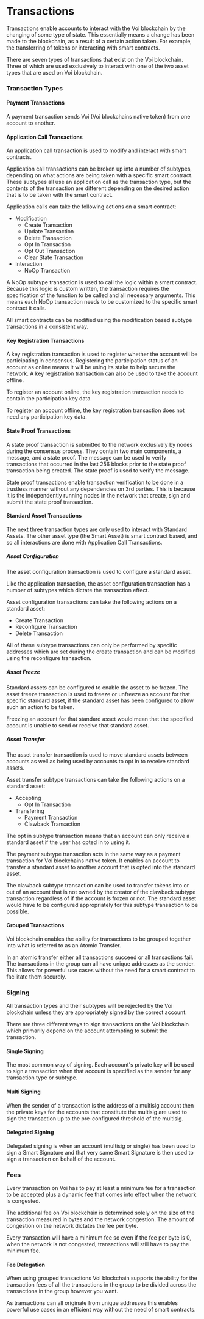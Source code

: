 # Transactions

Transactions enable accounts to interact with the Voi blockchain by the changing of some type of state. This essentially means a change has been made to the blockchain, as a result of a certain action taken. For example, the transferring of tokens or interacting with smart contracts.

There are seven types of transactions that exist on the Voi blockchain. Three of which are used exclusively to interact with one of the two asset types that are used on Voi blockchain.


### Transaction Types


#### Payment Transactions

A payment transaction sends Voi (Voi blockchains native token) from one account to another.


#### Application Call Transactions

An application call transaction is used to modify and interact with smart contracts.

Application call transactions can be broken up into a number of subtypes, depending on what actions are being taken with a specific smart contract. These subtypes all use an application call as the transaction type, but the contents of the transaction are different depending on the desired action that is to be taken with the smart contract.

Application calls can take the following actions on a smart contract:



* Modification
    * Create Transaction
    * Update Transaction
    * Delete Transaction
    * Opt In Transaction
    * Opt Out Transaction
    * Clear State Transaction
* Interaction
    * NoOp Transaction

A NoOp subtype transaction is used to call the logic within a smart contract. Because this logic is custom written, the transaction requires the specification of the function to be called and all necessary arguments. This means each NoOp transaction needs to be customized to the specific smart contract it calls.

All smart contracts can be modified using the modification based subtype transactions in a consistent way.


#### Key Registration Transactions

A key registration transaction is used to register whether the account will be participating in consensus. Registering the participation status of an account as online means it will be using its stake to help secure the network. A key registration transaction can also be used to take the account offline.

To register an account online, the key registration transaction needs to contain the participation key data.

To register an account offline, the key registration transaction does not need any participation key data.


#### State Proof Transactions

A state proof transaction is submitted to the network exclusively by nodes during the consensus process. They contain two main components, a message, and a state proof. The message can be used to verify transactions that occurred in the last 256 blocks prior to the state proof transaction being created. The state proof is used to verify the message.

State proof transactions enable transaction verification to be done in a trustless manner without any dependencies on 3rd parties. This is because it is the independently running nodes in the network that create, sign and submit the state proof transaction.


#### Standard Asset Transactions

The next three transaction types are only used to interact with Standard Assets. The other asset type (the Smart Asset) is smart contract based, and so all interactions are done with Application Call Transactions.


##### Asset Configuration

The asset configuration transaction is used to configure a standard asset.

Like the application transaction, the asset configuration transaction has a number of subtypes which dictate the transaction effect.

Asset configuration transactions can take the following actions on a standard asset:



* Create Transaction
* Reconfigure Transaction
* Delete Transaction

All of these subtype transactions can only be performed by specific addresses which are set during the create transaction and can be modified using the reconfigure transaction.


##### Asset Freeze

Standard assets can be configured to enable the asset to be frozen. The asset freeze transaction is used to freeze or unfreeze an account for that specific standard asset, if the standard asset has been configured to allow such an action to be taken.

Freezing an account for that standard asset would mean that the specified account is unable to send or receive that standard asset.


##### Asset Transfer

The asset transfer transaction is used to move standard assets between accounts as well as being used by accounts to opt in to receive standard assets.

Asset transfer subtype transactions can take the following actions on a standard asset:



* Accepting
    * Opt In Transaction
* Transfering
    * Payment Transaction
    * Clawback Transaction

The opt in subtype transaction means that an account can only receive a standard asset if the user has opted in to using it.

The payment subtype transaction acts in the same way as a payment transaction for Voi blockchains native token. It enables an account to transfer a standard asset to another account that is opted into the standard asset.

The clawback subtype transaction can be used to transfer tokens into or out of an account that is not owned by the creator of the clawback subtype transaction regardless of if the account is frozen or not. The standard asset would have to be configured appropriately for this subtype transaction to be possible.


#### Grouped Transactions

Voi blockchain enables the ability for transactions to be grouped together into what is referred to as an Atomic Transfer.

In an atomic transfer either all transactions succeed or all transactions fail. The transactions in the group can all have unique addresses as the sender. This allows for powerful use cases without the need for a smart contract to facilitate them securely.


### Signing

All transaction types and their subtypes will be rejected by the Voi blockchain unless they are appropriately signed by the correct account.

There are three different ways to sign transactions on the Voi blockchain which primarily depend on the account attempting to submit the transaction.


#### Single Signing

The most common way of signing. Each account's private key will be used to sign a transaction when that account is specified as the sender for any transaction type or subtype.


#### Multi Signing

When the sender of a transaction is the address of a multisig account then the private keys for the accounts that constitute the multisig are used to sign the transaction up to the pre-configured threshold of the multisig.


#### Delegated Signing

Delegated signing is when an account (multisig or single) has been used to sign a Smart Signature and that very same Smart Signature is then used to sign a transaction on behalf of the account.


### Fees

Every transaction on Voi has to pay at least a minimum fee for a transaction to be accepted plus a dynamic fee that comes into effect when the network is congested.

The additional fee on Voi blockchain is determined solely on the size of the transaction measured in bytes and the network congestion. The amount of congestion on the network dictates the fee per byte.

Every transaction will have a minimum fee so even if the fee per byte is 0, when the network is not congested, transactions will still have to pay the minimum fee.


#### Fee Delegation

When using grouped transactions Voi blockchain supports the ability for the transaction fees of all the transactions in the group to be divided across the transactions in the group however you want.

As transactions can all originate from unique addresses this enables powerful use cases in an efficient way without the need of smart contracts.
